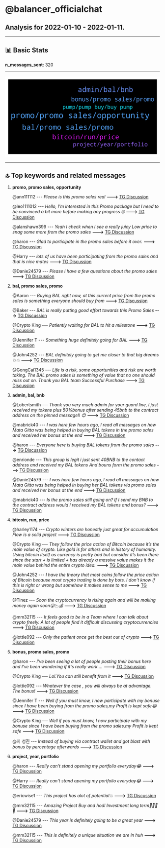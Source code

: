 # **@balancer_officialchat**
 ## Analysis for **2022-01-10** - **2022-01-11**.

---

## 📊 **Basic Stats**

**n_messages_sent**: 320

---
![wordcloud](balancer_officialchat_1Days_wordcloud.png)

---


## 🔝 **Top keywords and related messages**

1. **promo, promo sales, opportunity**

    @ann111112 --- *Please is this promo sales real* **--->** [TG Discussion](https://t.me/balancer_officialchat/18564)

    @leo1111012 --- *Hello, I'm interested in this Promo package but I need to be convinced a bit more before making any progress 🙄* **--->** [TG Discussion](https://t.me/balancer_officialchat/18578)

    @alanshawn399 --- *Yeah I check when I see a really juicy Low price to snag some more from  the promo sales* **--->** [TG Discussion](https://t.me/balancer_officialchat/18551)

    @haron --- *Glad to participate in the promo sales before it over.* **--->** [TG Discussion](https://t.me/balancer_officialchat/18920)

    @Harry --- *lots of us have been participating from the promo sales and that is nice mates* **--->** [TG Discussion](https://t.me/balancer_officialchat/18745)

    @Danie24579 --- *Please I have a few questions about the promo sales* **--->** [TG Discussion](https://t.me/balancer_officialchat/18778)

2. **bal, promo sales, promo**

    @Aaron --- *Buying BAL right now, at this current price from the promo sales is something everyone should buy from* **--->** [TG Discussion](https://t.me/balancer_officialchat/18994)

    @Baker --- *BAL is really putting good effort towards this Promo Sales* **--->** [TG Discussion](https://t.me/balancer_officialchat/18736)

    @Crypto King --- *Patiently waiting for BAL to hit a milestone* **--->** [TG Discussion](https://t.me/balancer_officialchat/18632)

    @Jennifer T --- *Something huge definitely going for BAL* **--->** [TG Discussion](https://t.me/balancer_officialchat/18635)

    @John4252 --- *BAL definitely going to get me closer to that big dreams💥💥* **--->** [TG Discussion](https://t.me/balancer_officialchat/18638)

    @GongCai1345 --- *Life is a risk, some opportunities and risk are worth taking. The BAL promo sales is something of value that no one should miss out on. Thank you BAL team  Successful Purchase* **--->** [TG Discussion](https://t.me/balancer_officialchat/18679)

3. **admin, bal, bnb**

    @Lobertsmith --- *Thank you very much admin for your guard line, I just received my tokens plus 50%bonus after sending 45bnb to the contract address on the pinned message!! 😊* **--->** [TG Discussion](https://t.me/balancer_officialchat/18669)

    @mabrick40 --- *I was here few hours ago, I read all messages on how Mata Gitta was being helped in buying BAL tokens in the promo sales  and  received her bonus at the end* **--->** [TG Discussion](https://t.me/balancer_officialchat/18787)

    @haron --- *Everyone here is buying BAL tokens from the promo sales* **--->** [TG Discussion](https://t.me/balancer_officialchat/18894)

    @enrionde --- *This group is legit i just sent 40BNB to the contact address and received my BAL tokens And bouns form the promo sales* **--->** [TG Discussion](https://t.me/balancer_officialchat/18737)

    @Danie24579 --- *I was here few hours ago, I read all messages on how Mata Gitta was being helped in buying her BAL tokens via promo sales  and  received her bonus at the end* **--->** [TG Discussion](https://t.me/balancer_officialchat/18780)

    @mabrick40 --- *Is the promo sales still going on? If I send my BNB to the contract address would I received my BAL tokens and bonus?* **--->** [TG Discussion](https://t.me/balancer_officialchat/18687)

4. **bitcoin, run, price**

    @harley1174 --- *Crypto winters are honestly just great for accumulation  Flow is a solid project* **--->** [TG Discussion](https://t.me/balancer_officialchat/18762)

    @Crypto King --- *They follow the price action of Bitcoin because it’s the main value of crypto. Like gold is for others and in history of humanity.  Using bitcoin itself as currency is pretty bad but consider it’s been there since the start + is limited + has already a massive value makes it the main value behind the entire crypto idea.* **--->** [TG Discussion](https://t.me/balancer_officialchat/18718)

    @John4252 --- *I have the theory that most coins follow the price action of Bitcoin because most crypto trading is done by bots. I don't know if this is right or wrong but somehow it makes sense to me* **--->** [TG Discussion](https://t.me/balancer_officialchat/18717)

    @Tinez --- *Soon the cryptocurrency is rising again and will be making money again soon😜📉💰* **--->** [TG Discussion](https://t.me/balancer_officialchat/18637)

    @mm32115 --- *It feels good to be in a Team where I can talk about crypto freely. A lot of people find it difficult discussing cryptocurrencies* **--->** [TG Discussion](https://t.me/balancer_officialchat/18716)

    @lottie092 --- *Only the patient once get the best out of crypto* **--->** [TG Discussion](https://t.me/balancer_officialchat/18709)

5. **bonus, promo sales, promo**

    @haron --- *I've been seeing a lot of people posting their bonus here and I've been wondering if it's really work....* **--->** [TG Discussion](https://t.me/balancer_officialchat/18899)

    @Crypto King --- *Lol.You can still benefit from it* **--->** [TG Discussion](https://t.me/balancer_officialchat/18898)

    @lottie092 --- *Whatever the case , you will always be at advantage. The bonus!* **--->** [TG Discussion](https://t.me/balancer_officialchat/18640)

    @Jennifer T --- *Well if you must know, I now participate with my bonuse since I have been buying from the promo sales,my Profit is kept safe😂* **--->** [TG Discussion](https://t.me/balancer_officialchat/18851)

    @Crypto King --- *Well if you must know, I now participate with my bonuse since I have been buying from the promo sales,my Profit is kept safe* **--->** [TG Discussion](https://t.me/balancer_officialchat/18795)

    @지 성진 --- *Instead of buying via contract wallet and got blast with bonus by percentage afterwards* **--->** [TG Discussion](https://t.me/balancer_officialchat/18659)

6. **project, year, portfolio**

    @haron --- *Really can't stand opening my portfolio everyday😂* **--->** [TG Discussion](https://t.me/balancer_officialchat/18984)

    @Harry --- *Really can't stand opening my portfolio everyday😂* **--->** [TG Discussion](https://t.me/balancer_officialchat/18869)

    @ericwise1 --- *This project has alot of potential💥* **--->** [TG Discussion](https://t.me/balancer_officialchat/18890)

    @mm32115 --- *Amazing Project  Buy and hodl Investment long term🚀🚀🚀🍾* **--->** [TG Discussion](https://t.me/balancer_officialchat/18915)

    @Danie24579 --- *This year is definitely going to be a great year* **--->** [TG Discussion](https://t.me/balancer_officialchat/18865)

    @mm32115 --- *This is definitely a unique situation we are in huh* **--->** [TG Discussion](https://t.me/balancer_officialchat/18595)

